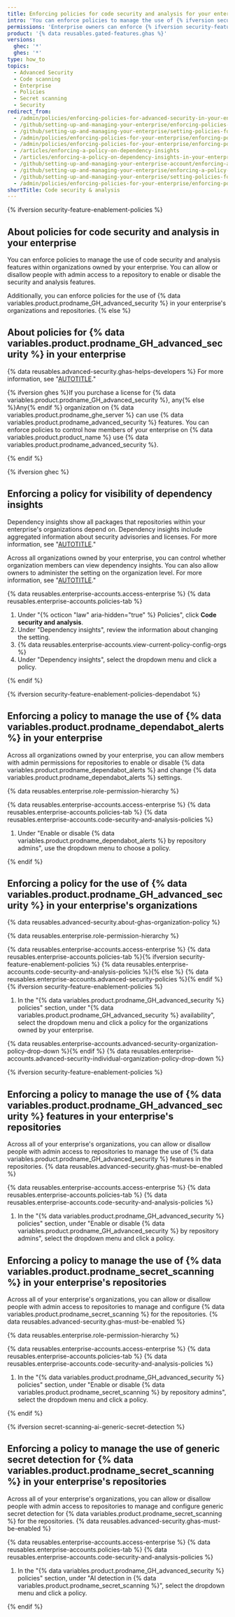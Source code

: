 ```yaml
---
title: Enforcing policies for code security and analysis for your enterprise
intro: 'You can enforce policies to manage the use of {% ifversion security-feature-enablement-policies %}code security and analysis{% else %}{% data variables.product.prodname_GH_advanced_security %}{% endif %} features within your enterprise''s organizations.'
permissions: 'Enterprise owners can enforce {% ifversion security-feature-enablement-policies %}code security and analysis{% endif %} policies for {% data variables.product.prodname_GH_advanced_security %} in an enterprise.'
product: '{% data reusables.gated-features.ghas %}'
versions:
  ghec: '*'
  ghes: '*'
type: how_to
topics:
  - Advanced Security
  - Code scanning
  - Enterprise
  - Policies
  - Secret scanning
  - Security
redirect_from:
  - /admin/policies/enforcing-policies-for-advanced-security-in-your-enterprise
  - /github/setting-up-and-managing-your-enterprise/enforcing-policies-for-advanced-security-in-your-enterprise-account
  - /github/setting-up-and-managing-your-enterprise/setting-policies-for-organizations-in-your-enterprise-account/enforcing-policies-for-advanced-security-in-your-enterprise-account
  - /admin/policies/enforcing-policies-for-your-enterprise/enforcing-policies-for-advanced-security-in-your-enterprise
  - /admin/policies/enforcing-policies-for-your-enterprise/enforcing-policies-for-dependency-insights-in-your-enterprise
  - /articles/enforcing-a-policy-on-dependency-insights
  - /articles/enforcing-a-policy-on-dependency-insights-in-your-enterprise-account
  - /github/setting-up-and-managing-your-enterprise-account/enforcing-a-policy-on-dependency-insights-in-your-enterprise-account
  - /github/setting-up-and-managing-your-enterprise/enforcing-a-policy-on-dependency-insights-in-your-enterprise-account
  - /github/setting-up-and-managing-your-enterprise/setting-policies-for-organizations-in-your-enterprise-account/enforcing-a-policy-on-dependency-insights-in-your-enterprise-account
  - /admin/policies/enforcing-policies-for-your-enterprise/enforcing-policies-for-code-security-and-analysis-for-your-enterprise
shortTitle: Code security & analysis
---
```

{% ifversion security-feature-enablement-policies %}

## About policies for code security and analysis in your enterprise

You can enforce policies to manage the use of code security and analysis features within organizations owned by your enterprise. You can allow or disallow people with admin access to a repository to enable or disable the security and analysis features.

Additionally, you can enforce policies for the use of {% data variables.product.prodname_GH_advanced_security %} in your enterprise's organizations and repositories.
{% else %}

## About policies for {% data variables.product.prodname_GH_advanced_security %} in your enterprise

{% data reusables.advanced-security.ghas-helps-developers %} For more information, see "[AUTOTITLE](/get-started/learning-about-github/about-github-advanced-security)."

{% ifversion ghes %}If you purchase a license for {% data variables.product.prodname_GH_advanced_security %}, any{% else %}Any{% endif %} organization on {% data variables.product.prodname_ghe_server %} can use {% data variables.product.prodname_advanced_security %} features. You can enforce policies to control how members of your enterprise on {% data variables.product.product_name %} use {% data variables.product.prodname_advanced_security %}.

{% endif %}

{% ifversion ghec %}

## Enforcing a policy for visibility of dependency insights

Dependency insights show all packages that repositories within your enterprise's organizations depend on. Dependency insights include aggregated information about security advisories and licenses. For more information, see "[AUTOTITLE](/organizations/collaborating-with-groups-in-organizations/viewing-insights-for-dependencies-in-your-organization)."

Across all organizations owned by your enterprise, you can control whether organization members can view dependency insights. You can also allow owners to administer the setting on the organization level. For more information, see "[AUTOTITLE](/organizations/managing-organization-settings/changing-the-visibility-of-your-organizations-dependency-insights)."

{% data reusables.enterprise-accounts.access-enterprise %}
{% data reusables.enterprise-accounts.policies-tab %}
1. Under "{% octicon "law" aria-hidden="true" %} Policies", click **Code security and analysis**.
1. Under "Dependency insights", review the information about changing the setting.
1. {% data reusables.enterprise-accounts.view-current-policy-config-orgs %}
1. Under "Dependency insights", select the dropdown menu and click a policy.

{% endif %}

{% ifversion security-feature-enablement-policies-dependabot %}

## Enforcing a policy to manage the use of {% data variables.product.prodname_dependabot_alerts %} in your enterprise

Across all organizations owned by your enterprise, you can allow members with admin permissions for repositories to enable or disable {% data variables.product.prodname_dependabot_alerts %} and change {% data variables.product.prodname_dependabot_alerts %} settings.

{% data reusables.enterprise.role-permission-hierarchy %}

{% data reusables.enterprise-accounts.access-enterprise %}
{% data reusables.enterprise-accounts.policies-tab %}
{% data reusables.enterprise-accounts.code-security-and-analysis-policies %}
1. Under "Enable or disable {% data variables.product.prodname_dependabot_alerts %} by repository admins", use the dropdown menu to choose a policy.

{% endif %}

## Enforcing a policy for the use of {% data variables.product.prodname_GH_advanced_security %} in your enterprise's organizations

{% data reusables.advanced-security.about-ghas-organization-policy %}

{% data reusables.enterprise.role-permission-hierarchy %}

{% data reusables.enterprise-accounts.access-enterprise %}
{% data reusables.enterprise-accounts.policies-tab %}{% ifversion security-feature-enablement-policies %}
{% data reusables.enterprise-accounts.code-security-and-analysis-policies %}{% else %}
{% data reusables.enterprise-accounts.advanced-security-policies %}{% endif %}{% ifversion security-feature-enablement-policies %}
1. In the "{% data variables.product.prodname_GH_advanced_security %} policies" section, under "{% data variables.product.prodname_GH_advanced_security %} availability", select the dropdown menu and click a policy for the organizations owned by your enterprise.

{% data reusables.enterprise-accounts.advanced-security-organization-policy-drop-down %}{% endif %}
{% data reusables.enterprise-accounts.advanced-security-individual-organization-policy-drop-down %}

{% ifversion security-feature-enablement-policies %}

## Enforcing a policy to manage the use of {% data variables.product.prodname_GH_advanced_security %} features in your enterprise's repositories

Across all of your enterprise's organizations, you can allow or disallow people with admin access to repositories to manage the use of {% data variables.product.prodname_GH_advanced_security %} features in the repositories. {% data reusables.advanced-security.ghas-must-be-enabled %}

{% data reusables.enterprise-accounts.access-enterprise %}
{% data reusables.enterprise-accounts.policies-tab %}
{% data reusables.enterprise-accounts.code-security-and-analysis-policies %}
1. In the "{% data variables.product.prodname_GH_advanced_security %} policies" section, under "Enable or disable {% data variables.product.prodname_GH_advanced_security %} by repository admins", select the dropdown menu and click a policy.

## Enforcing a policy to manage the use of {% data variables.product.prodname_secret_scanning %} in your enterprise's repositories

Across all of your enterprise's organizations, you can allow or disallow people with admin access to repositories to manage and configure {% data variables.product.prodname_secret_scanning %} for the repositories. {% data reusables.advanced-security.ghas-must-be-enabled %}

{% data reusables.enterprise.role-permission-hierarchy %}

{% data reusables.enterprise-accounts.access-enterprise %}
{% data reusables.enterprise-accounts.policies-tab %}
{% data reusables.enterprise-accounts.code-security-and-analysis-policies %}
1. In the "{% data variables.product.prodname_GH_advanced_security %} policies" section, under "Enable or disable {% data variables.product.prodname_secret_scanning %} by repository admins", select the dropdown menu and click a policy.

{% endif %}

{% ifversion secret-scanning-ai-generic-secret-detection %}

## Enforcing a policy to manage the use of generic secret detection for {% data variables.product.prodname_secret_scanning %} in your enterprise's repositories

Across all of your enterprise's organizations, you can allow or disallow people with admin access to repositories to manage and configure generic secret detection for {% data variables.product.prodname_secret_scanning %} for the repositories. {% data reusables.advanced-security.ghas-must-be-enabled %}

{% data reusables.enterprise-accounts.access-enterprise %}
{% data reusables.enterprise-accounts.policies-tab %}
{% data reusables.enterprise-accounts.code-security-and-analysis-policies %}
1. In the "{% data variables.product.prodname_GH_advanced_security %} policies" section, under "AI detection in {% data variables.product.prodname_secret_scanning %}", select the dropdown menu and click a policy.

{% endif %}
